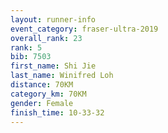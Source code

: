```yaml
---
layout: runner-info 
event_category: fraser-ultra-2019 
overall_rank: 23
rank: 5
bib: 7503
first_name: Shi Jie
last_name: Winifred Loh
distance: 70KM
category_km: 70KM
gender: Female
finish_time: 10-33-32
---
```

